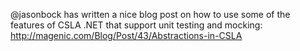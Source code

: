 @jasonbock has written a nice blog post on how to use some of the features of CSLA .NET that support unit testing and mocking: http://magenic.com/Blog/Post/43/Abstractions-in-CSLA